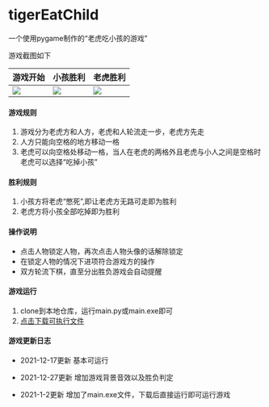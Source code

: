 # tigerEatChild
一个使用pygame制作的“老虎吃小孩的游戏”

游戏截图如下

|游戏开始|小孩胜利|老虎胜利|
|--|--|--|
| <img src="https://github.com/sanxiadaba/myPic/blob/master/img/%E5%90%83%E5%B0%8F%E5%AD%A92.png"> | <img src="https://github.com/sanxiadaba/myPic/blob/master/img/%E5%90%83%E5%B0%8F%E5%AD%A91.png"> |<img src="https://github.com/sanxiadaba/myPic/blob/master/img/%E8%80%81%E8%99%8E%E8%83%9C%E5%88%A9.png"> |
#### 游戏规则

1. 游戏分为老虎方和人方，老虎和人轮流走一步，老虎方先走
2. 人方只能向空格的地方移动一格
3. 老虎可以向空格处移动一格，当人在老虎的两格外且老虎与小人之间是空格时老虎可以选择“吃掉小孩”

#### 胜利规则

1. 小孩方将老虎“憋死”,即让老虎方无路可走即为胜利
2. 老虎方将小孩全部吃掉即为胜利

#### 操作说明

- 点击人物锁定人物，再次点击人物头像的话解除锁定
- 在锁定人物的情况下进项符合游戏方的操作
- 双方轮流下棋，直至分出胜负游戏会自动提醒

#### 游戏运行

1. clone到本地仓库，运行main.py或main.exe即可
2. [点击下载可执行文件](https://github.com/sanxiadaba/tigerEatChild/releases/latest)

#### 游戏更新日志

- 2021-12-17更新   基本可运行

- 2021-12-27更新   增加游戏背景音效以及胜负判定

- 2021-1-2更新 增加了main.exe文件，下载后直接运行即可运行游戏

    
